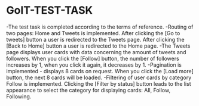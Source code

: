 # GoIT-TEST-TASK

-The test task is completed according to the terms of reference.
-Routing of two pages: Home and Tweets is implemented. After clicking the [Go to tweets] button a user is redirected to the Tweets page. After clicking the [Back to Home] button a user is redirected to the Home page.
-The Tweets page displays user cards with data concerning the amount of tweets and followers. When you click the [Follow] button, the number of followers increases by 1, when you click it again, it decreases by 1.
-Pagination is implemented - displays 8 cards on request. When you click the [Load more] button, the next 8 cards will be loaded.
-Filtering of user cards by category Follow is implemented. Clicking the [Filter by status] button leads to the list appearance to select the category for displaying cards: All, Follow, Following.
